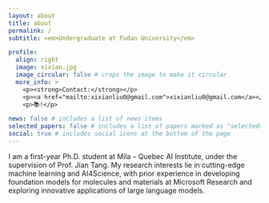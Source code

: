 ```yaml
---
layout: about
title: about
permalink: /
subtitle: <em>Undergraduate at Fudan University</em>

profile:
  align: right
  image: xixian.jpg
  image_circular: false # crops the image to make it circular
  more_info: >
    <p><strong>Contact:</strong></p>
    <p><a href="mailto:xixianliu0@gmail.com">xixianliu0@gmail.com</a></p>
    <p>📚!</p>

news: false # includes a list of news items
selected_papers: false # includes a list of papers marked as "selected={true}"
social: true # includes social icons at the bottom of the page
---
```


I am a first-year Ph.D. student at Mila – Quebec AI Institute, under the supervision of Prof. Jian Tang. My research interests lie in cutting-edge machine learning and AI4Science, with prior experience in developing foundation models for molecules and materials at Microsoft Research and exploring innovative applications of large language models.